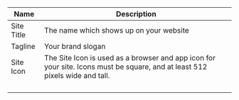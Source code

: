 |Name|Description|
|---|---|
|Site Title|The name which shows up on your website|
|Tagline|Your brand slogan|
|Site Icon|The Site Icon is used as a browser and app icon for your site. Icons must be square, and at least 512 pixels wide and tall.|
|||
|||
|||
|||